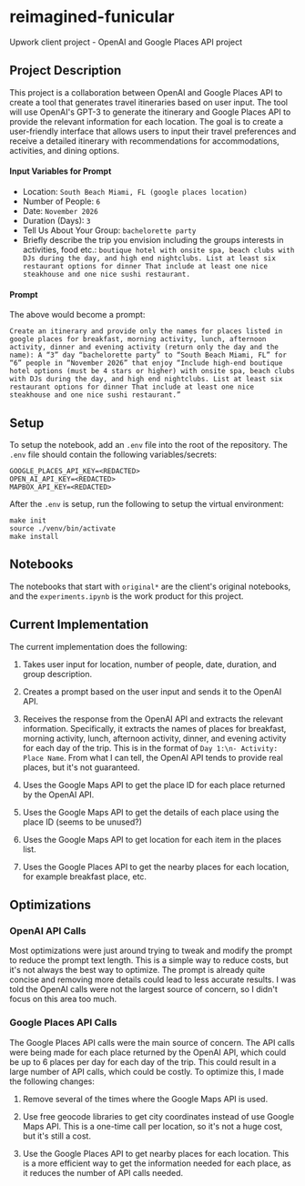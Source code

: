 # reimagined-funicular

Upwork client project - OpenAI and Google Places API project

## Project Description

This project is a collaboration between OpenAI and Google Places API to create a tool that generates travel itineraries based on user input. The tool will use OpenAI's GPT-3 to generate the itinerary and Google Places API to provide the relevant information for each location. The goal is to create a user-friendly interface that allows users to input their travel preferences and receive a detailed itinerary with recommendations for accommodations, activities, and dining options.

#### Input Variables for Prompt

- Location: `South Beach Miami, FL (google places location)`
- Number of People: `6`
- Date: `November 2026`
- Duration (Days): `3`
- Tell Us About Your Group: `bachelorette party`
- Briefly describe the trip you envision including the groups interests in activities, food etc.: `boutique hotel with onsite spa, beach clubs with DJs during the day, and high end nightclubs. List at least six restaurant options for dinner That include at least one nice steakhouse and one nice sushi restaurant.`

#### Prompt

The above would become a prompt:

```
Create an itinerary and provide only the names for places listed in google places for breakfast, morning activity, lunch, afternoon activity, dinner and evening activity (return only the day and the name): A “3” day “bachelorette party” to “South Beach Miami, FL” for “6” people in “November 2026” that enjoy “Include high-end boutique hotel options (must be 4 stars or higher) with onsite spa, beach clubs with DJs during the day, and high end nightclubs. List at least six restaurant options for dinner That include at least one nice steakhouse and one nice sushi restaurant.”
```

## Setup

To setup the notebook, add an `.env` file into the root of the repository. The `.env` file should contain the following variables/secrets:

```
GOOGLE_PLACES_API_KEY=<REDACTED>
OPEN_AI_API_KEY=<REDACTED>
MAPBOX_API_KEY=<REDACTED>
```

After the `.env` is setup, run the following to setup the virtual environment:

```
make init
source ./venv/bin/activate
make install
```

## Notebooks

The notebooks that start with `original*` are the client's original notebooks, and the `experiments.ipynb` is the work product for this project.

## Current Implementation

The current implementation does the following:

1. Takes user input for location, number of people, date, duration, and group description.

2. Creates a prompt based on the user input and sends it to the OpenAI API.

3. Receives the response from the OpenAI API and extracts the relevant information. Specifically, it extracts the names of places for breakfast, morning activity, lunch, afternoon activity, dinner, and evening activity for each day of the trip. This is in the format of `Day 1:\n- Activity: Place Name`. From what I can tell, the OpenAI API tends to provide real places, but it's not guaranteed.

4. Uses the Google Maps API to get the place ID for each place returned by the OpenAI API.

5. Uses the Google Maps API to get the details of each place using the place ID (seems to be unused?)

6. Uses the Google Maps API to get location for each item in the places list.

7. Uses the Google Places API to get the nearby places for each location, for example breakfast place, etc.

## Optimizations

### OpenAI API Calls

Most optimizations were just around trying to tweak and modify the prompt to reduce the prompt text length. This is a simple way to reduce costs, but it's not always the best way to optimize. The prompt is already quite concise and removing more details could lead to less accurate results. I was told the OpenAI calls were not the largest source of concern, so I didn't focus on this area too much.

### Google Places API Calls

The Google Places API calls were the main source of concern. The API calls were being made for each place returned by the OpenAI API, which could be up to 6 places per day for each day of the trip. This could result in a large number of API calls, which could be costly. To optimize this, I made the following changes:

1. Remove several of the times where the Google Maps API is used.

2. Use free geocode libraries to get city coordinates instead of use Google Maps API. This is a one-time call per location, so it's not a huge cost, but it's still a cost.

3. Use the Google Places API to get nearby places for each location. This is a more efficient way to get the information needed for each place, as it reduces the number of API calls needed.
